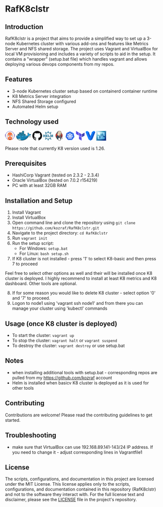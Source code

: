 # RafK8clstr

## Introduction

RafK8clstr is a project that aims to provide a simplified way to set up a 3-node Kubernetes cluster with various add-ons and features like Metrics Server and NFS shared storage. The project uses Vagrant and VirtualBox for local VM provisioning and includes a variety of scripts to aid in the setup.
It contains a "wrapper" (setup.bat file) which handles vagrant and allows deploying various devops components from my repos.

## Features

- 3-node Kubernetes cluster setup based on containerd container runtime
- K8 Metrics Server integration
- NFS Shared Storage configured
- Automated Helm setup

## Technology used
<a href="https://argo-cd.readthedocs.io/" title="argo-cd"><img src="icons/argocd.png" /></a>
<a href="https://www.docker.com/" title="Docker"><img src="icons/docker.png" /></a>
<a href="https://www.github.com/" title="github"><img src="icons/github.png" /></a>
<a href="https://helm.sh/" title="helm"><img src="icons/helm.png" /></a>
<a href="https://www.jenkins.io/" title="helm"><img src="icons/jenkins.png" /></a>
<a href="https://kubernetes.io/" title="kubernetes"><img src="icons/k8.png" /></a>
<a href="https://ww.terraform.io/" title="terraform"><img src="icons/terraform.png" /></a>
<a href="https://www.vagrantup.com/" title="vagrantup"><img src="icons/vagrant.png" /></a>
<a href="https://www.virtualbox.org/" title="vagrantup"><img src="icons/virtualbox.png" /></a>

Please note that currently K8 version used is 1.26.

## Prerequisites

- HashiCorp Vagrant (tested on 2.3.2 - 2.3.4)
- Oracle VirtualBox (tested on 7.0.2 r154219)
- PC with at least 32GB RAM

## Installation and Setup

1. Install Vagrant
2. Install VirtualBox
3. Open command line and clone the repository using `git clone https://github.com/kozraf/RafK8clstr.git`
4. Navigate to the project directory: `cd RafK8clstr`
5. Run `vagrant init` 
6. Run the setup script:
    - For Windows: `setup.bat`
    - For Linux: `bash setup.sh` 
7. If K8 cluster is not installed - press '1' to select K8-basic and then press 7 to proceed

Feel free to select other options as well  and their will be installed once K8 cluster is deployed.
I highly recommend to install at least K8 metrics and K8 dashboard. Other tools are optional.

8. If for some reason you would like to delete K8 cluster - select option '0' and '7' to proceed.
9. Logon to node1 using 'vagrant ssh node1' and from there you can manage your cluster using 'kubectl' commands


## Usage (once K8 cluster is deployed)

- To start the cluster: `vagrant up`
- To stop the cluster: `vagrant halt` or `vagrant suspend`
- To destroy the cluster: `vagrant destroy` or use setup.bat

## Notes
- when installing additional tools with setup.bat - corresponding repos are pulled from my https://github.com/kozraf account
- Helm is installed when basicv K8 cluster is deployed as it is used for other tools

## Contributing

Contributions are welcome! Please read the contributing guidelines to get started.

## Troubleshooting

- make sure that VirtualBox can use 192.168.89.141-143/24 IP address. If you need to change it - adjust corresponding lines in Vagrantfile1

## License

The scripts, configurations, and documentation in this project are licensed under the MIT License. This license applies only to the scripts, configurations, and documentation contained in this repository (RafK8clstr) and not to the software they interact with. For the full license text and disclaimer, please see the [LICENSE](LICENSE) file in the project's repository.

